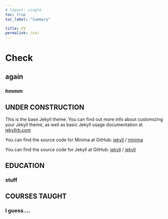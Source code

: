 ```yaml
---
# layout: single
toc: true
toc_label: "Summary"

title: CV
permalink: /cv/
---
```


# Check
## again
### hmmm

## UNDER CONSTRUCTION

This is the base Jekyll theme. You can find out more info about customizing your Jekyll theme, as well as basic Jekyll usage documentation at [jekyllrb.com](https://jekyllrb.com/)

You can find the source code for Minima at GitHub:
[jekyll][jekyll-organization] /
[minima](https://github.com/jekyll/minima)

You can find the source code for Jekyll at GitHub:
[jekyll][jekyll-organization] /
[jekyll](https://github.com/jekyll/jekyll)


[jekyll-organization]: https://github.com/jekyll

## EDUCATION

### stuff

## COURSES TAUGHT

### I guess....
